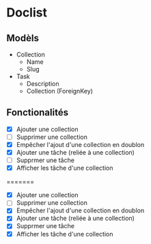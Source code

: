 # Doclist

## Modèls 
- Collection    
  - Name  
  - Slug
- Task
  - Description
  - Collection (ForeignKey)

## Fonctionalités


- [x] Ajouter une collection  
- [ ] Supprimer une collection  
- [x] Empêcher l'ajout d'une collection en doublon  
- [x] Ajouter une tâche (reliée à une collection)  
- [ ] Supprmer une tâche  
- [x] Afficher les tâche d'une collection 

=======
- [X] Ajouter une collection  
- [ ] Supprimer une collection  
- [x] Empêcher l'ajout d'une collection en doublon  
- [x] Ajouter une tâche (reliée à une collection)  
- [x] Supprmer une tâche  
- [x] Afficher les tâche d'une collection
